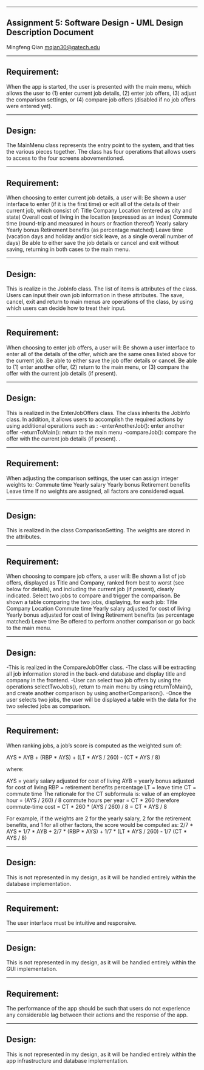 --------------------
Assignment 5: Software Design - UML Design Description Document
--------------------
Mingfeng Qian 
mqian30@gatech.edu

--------------------
Requirement:
--------------------
When the app is started, the user is presented with the main menu, which allows the user to (1) enter current job details, (2) enter job offers, (3) adjust the comparison settings, or (4) compare job offers (disabled if no job offers were entered yet).  


--------------------
Design:
--------------------
The MainMenu class represents the entry point to the system, and that ties the various pieces together. The class has four operations that allows users to access to the four screens abovementioned.

--------------------
Requirement:
--------------------
When choosing to enter current job details, a user will:
Be shown a user interface to enter (if it is the first time) or edit all of the details of their current job, which consist of:
Title
Company
Location (entered as city and state)
Overall cost of living in the location (expressed as an index)
Commute time (round-trip and measured in hours or fraction thereof)
Yearly salary
Yearly bonus
Retirement benefits (as percentage matched)
Leave time (vacation days and holiday and/or sick leave, as a single overall number of days)
Be able to either save the job details or cancel and exit without saving, returning in both cases to the main menu.

--------------------
Design:
--------------------
This is realize in the JobInfo class. The list of items is attributes of the class. Users can input their own job information in these attributes. The save, cancel, exit and return to main menus are operations of the class, by using which users can decide how to treat their input.

--------------------
Requirement:
--------------------
When choosing to enter job offers, a user will:
Be shown a user interface to enter all of the details of the offer, which are the same ones listed above for the current job.
Be able to either save the job offer details or cancel.
Be able to (1) enter another offer, (2) return to the main menu, or (3) compare the offer with the current job details (if present).

--------------------
Design:
--------------------
This is realized in the EnterJobOffers class. The class inherits the JobInfo class. In addition, it allows users to accomplish the required actions by using additional operations such as :
-enterAnotherJob(): enter another offer
-returnToMain(): return to the main menu
-compareJob(): compare the offer with the current job details (if present). . 

--------------------
Requirement:
--------------------
When adjusting the comparison settings, the user can assign integer weights to:
Commute time
Yearly salary
Yearly bonus
Retirement benefits
Leave time
If no weights are assigned, all factors are considered equal.

--------------------
Design:
--------------------
This is realized in the class ComparisonSetting. The weights are stored in the attributes.

--------------------
Requirement:
--------------------
When choosing to compare job offers, a user will:
Be shown a list of job offers, displayed as Title and Company, ranked from best to worst (see below for details), and including the current job (if present), clearly indicated.
Select two jobs to compare and trigger the comparison.
Be shown a table comparing the two jobs, displaying, for each job:
Title
Company
Location
Commute time
Yearly salary adjusted for cost of living
Yearly bonus adjusted for cost of living
Retirement benefits (as percentage matched)
Leave time
Be offered to perform another comparison or go back to the main menu.

--------------------
Design:
--------------------
-This is realized in the CompareJobOffer class. 
-The class will be extracting all job information stored in the back-end database and display title and company in the frontend.
-User can select two job offers by using the operations selectTwoJobs(), return to main menu by using returnToMain(), and create another comparison by using anotherComparison(). 
-Once the user selects two jobs, the user will be displayed a table with the data for the two selected jobs as comparison.

--------------------
Requirement:
--------------------
When ranking jobs, a job’s score is computed as the weighted sum of:

AYS + AYB + (RBP * AYS) + (LT * AYS / 260) - (CT * AYS / 8)

where:

AYS = yearly salary adjusted for cost of living
AYB = yearly bonus adjusted for cost of living
RBP = retirement benefits percentage
LT = leave time
CT = commute time
The rationale for the CT subformula is:
value of an employee hour = (AYS / 260) / 8
commute hours per year = CT * 260
therefore commute-time cost = CT * 260 * (AYS / 260) / 8 = CT * AYS / 8

For example, if the weights are 2 for the yearly salary, 2 for the retirement benefits, and 1 for all other factors, the score would be computed as:
2/7 * AYS + 1/7 * AYB + 2/7 * (RBP * AYS) + 1/7 * (LT * AYS / 260) - 1/7 (CT * AYS / 8)

--------------------
Design:
--------------------
This is not represented in my design, as it will be handled entirely within the database implementation.


--------------------
Requirement:
--------------------
The user interface must be intuitive and responsive.

--------------------
Design:
--------------------
This is not represented in my design, as it will be handled entirely within the GUI implementation.


--------------------
Requirement:
--------------------
The performance of the app should be such that users do not experience any considerable lag between their actions and the response of the app.

--------------------
Design:
--------------------
This is not represented in my design, as it will be handled entirely within the app infrastructure and database implementation.


